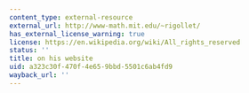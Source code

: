 ```yaml
---
content_type: external-resource
external_url: http://www-math.mit.edu/~rigollet/
has_external_license_warning: true
license: https://en.wikipedia.org/wiki/All_rights_reserved
status: ''
title: on his website
uid: a323c30f-470f-4e65-9bbd-5501c6ab4fd9
wayback_url: ''
---
```


